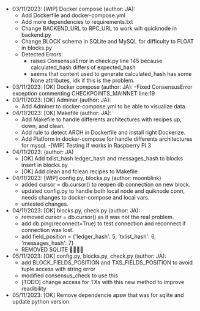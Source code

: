 - 03/11/2023: [WIP] Docker compose (author: JA):
  - Add Dockerfile and docker-compose.yml
  - Add more dependencies to requirements.txt
  - Change BACKEND_URL to RPC_URL to work wih quicknode in backend.py
  - Change BLOCK schema in SQLite and MySQL for difficulty to FLOAT in blocks.py
  - Detected Errors:
    - raises ConsensusError in check.py line 145 because calculated_hash differs of expected_hash
    - seems that content used to generate calculated_hash has some None attributes, idk if this is the problem.
- 03/11/2023: [OK] Docker compose (author: JA):
  -Fixed ConsensusError exception commenting CHECKPOINTS_MAINNET line:19
- 03/11/2023: [OK] Adminer (author: JA):
  - Add Adminer to docker-compose.yml to be able to visualize data.
- 04/11/2023: [OK] Makefile (author: JA):
  - Add Makefile to handle differents architectures with recipes up, down, and clean.
  - Add rule to detect ARCH in Dockerfile and install right Dockerize.
  - Add Platform in docker-compose for handle differents architectures for mysql.
    -[WIP] Testing if works in Raspberry PI 3
- 04/11/2023: (author: JA)
  - [OK] Add txlist_hash ledger_hash and messages_hash to blocks insert in blocks.py
  - [OK] Add clean and fclean recipes to Makefile
- 04/11/2023: [WIP] config.py, blocks.py (author: moonblink)
  - added cursor = db.cursor() to reopen db connection on new block.
  - updated config.py to handle both local node and quiknode conn, needs changes to docker-compose and local vars.
  - untested changes.
- 04/11/2023: [OK] blocks.py, check.py (author: JA):
  - removed cursor = db.cursor() as it was not the real problem.
  - add db.ping(reconnect=True) to test connection and reconnect if connection was lost.
  - add field_position = {'ledger_hash': 5, 'txlist_hash': 6, 'messages_hash': 7}
  - REMOVED SQLITE 🚀🚀🚀🚀
- 05/11/2023: [OK] config.py, blocks.py, check.py (author: JA):
  - add BLOCK_FIELDS_POSITION and TXS_FIELDS_POSITION to avoid tuple access with string error
  - modified consensus_check to use this
  - [TODO] change access for TXs with this new method to improve readibility
- 05/11/2023: [OK] Remove dependencie apsw that was for sqlite and update python version
